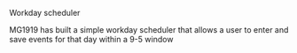 Workday scheduler

MG1919 has built a simple workday scheduler that allows a user to enter and save events for that day within a 9-5 window
